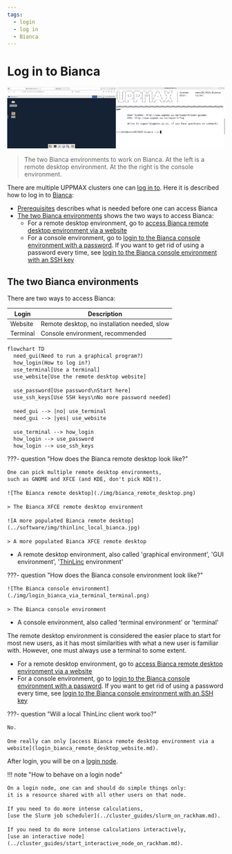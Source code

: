 ```yaml
---
tags:
  - login
  - log in
  - Bianca
---
```


# Log in to Bianca

![The Bianca environments](./img/bianca_environments_926_x_261.png)

> The two Bianca environments to work on Bianca.
> At the left is a remote desktop environment.
> At the the right is the console environment.

There are multiple UPPMAX clusters one can [log in to](../getting_started/login.md).
Here it is described how to log in to [Bianca](../cluster_guides/bianca.md):

- [Prerequisites](bianca_usage_prerequisites.md) describes what is needed before one can access Bianca
- [The two Bianca environments](#the-two-bianca-environments) shows the two ways to access Bianca:
    - For a remote desktop environment, go to [access Bianca remote desktop environment via a website](login_bianca_remote_desktop_website.md)
    - For a console environment, go to [login to the Bianca console environment with a password](login_bianca_console_password.md).
      If you want to get rid of using a password every time, see [login to the Bianca console environment with an SSH key](login_bianca_console_ssh_key.md)

## The two Bianca environments

There are two ways to access Bianca:

Login                |Description
---------------------|----------------------------------------------
Website              |Remote desktop, no installation needed, slow
Terminal             |Console environment, recommended

```mermaid
flowchart TD
  need_gui(Need to run a graphical program?)
  how_login(How to log in?)
  use_terminal[Use a terminal]
  use_website[Use the remote desktop website]

  use_password[Use password\nStart here]
  use_ssh_keys[Use SSH keys\nNo more password needed]

  need_gui --> |no| use_terminal
  need_gui --> |yes| use_website

  use_terminal --> how_login
  how_login --> use_password
  how_login --> use_ssh_keys
```

???- question "How does the Bianca remote desktop look like?"

    One can pick multiple remote desktop environments,
    such as GNOME and XFCE (and KDE, don't pick KDE!).

    ![The Bianca remote desktop](./img/bianca_remote_desktop.png)

    > The Bianca XFCE remote desktop environment

    ![A more populated Bianca remote desktop](../software/img/thinlinc_local_bianca.jpg)

    > A more populated Bianca XFCE remote desktop

- A remote desktop environment, also called 'graphical environment',
  'GUI environment', '[ThinLinc](../software/thinlinc.md) environment'

???- question "How does the Bianca console environment look like?"

    ![The Bianca console environment](./img/login_bianca_via_terminal_terminal.png)

    > The Bianca console environment

- A console environment, also called 'terminal environment' or 'terminal'

The remote desktop environment is considered the easier place to start for most
new users, as it has most similarities with what a new user is familiar with.
However, one must always use a terminal to some extent.

- For a remote desktop environment, go to [access Bianca remote desktop environment via a website](login_bianca_remote_desktop_website.md)
- For a console environment, go to [login to the Bianca console environment with a password](login_bianca_console_password.md).
  If you want to get rid of using a password every time, see [login to the Bianca console environment with an SSH key](login_bianca_console_ssh_key.md)

???- question "Will a local ThinLinc client work too?"

    No.

    One really can only [access Bianca remote desktop environment via a website](login_bianca_remote_desktop_website.md).

After login, you will be on a [login node](../cluster_guides/login_node.md).

!!! note "How to behave on a login node"

    On a login node, one can and should do simple things only:
    it is a resource shared with all other users on that node.

    If you need to do more intense calculations,
    [use the Slurm job scheduler](../cluster_guides/slurm_on_rackham.md).

    If you need to do more intense calculations interactively,
    [use an interactive node](../cluster_guides/start_interactive_node_on_rackham.md).

